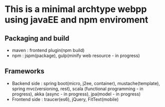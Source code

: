 # This is a minimal archtype webpp using javaEE and npm enviroment

## Packaging and build
  - maven : frontend plugin(npm build)
  - npm : jspm(package), gulp(minify web resource - in progress)

## Frameworks
  - Backend side : spring boot(micro, j2ee, container), mustache(template), spring mvc(versioning, rest), scala (functional programming - in progress), akka (async - in progress), jpa(model - in progress) 
  - Frontend side : traucer(es6), jQuery, FitText(mobile)


